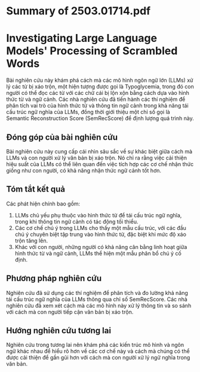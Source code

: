 # Summary of 2503.01714.pdf

# Investigating Large Language Models' Processing of Scrambled Words

Bài nghiên cứu này khám phá cách mà các mô hình ngôn ngữ lớn (LLMs) xử lý các từ bị xáo trộn, một hiện tượng được gọi là Typoglycemia, trong đó con người có thể đọc các từ với các chữ cái bị lộn xộn bằng cách dựa vào hình thức từ và ngữ cảnh. Các nhà nghiên cứu đã tiến hành các thí nghiệm để phân tích vai trò của hình thức từ và thông tin ngữ cảnh trong khả năng tái cấu trúc ngữ nghĩa của LLMs, đồng thời giới thiệu một chỉ số gọi là Semantic Reconstruction Score (SemRecScore) để định lượng quá trình này.

## Đóng góp của bài nghiên cứu

Bài nghiên cứu này cung cấp cái nhìn sâu sắc về sự khác biệt giữa cách mà LLMs và con người xử lý văn bản bị xáo trộn. Nó chỉ ra rằng việc cải thiện hiệu suất của LLMs có thể liên quan đến việc tích hợp các cơ chế nhận thức giống như con người, có khả năng nhận thức ngữ cảnh tốt hơn.

## Tóm tắt kết quả

Các phát hiện chính bao gồm:
1. LLMs chủ yếu phụ thuộc vào hình thức từ để tái cấu trúc ngữ nghĩa, trong khi thông tin ngữ cảnh có tác động tối thiểu.
2. Các cơ chế chú ý trong LLMs cho thấy một mẫu cấu trúc, với các đầu chú ý chuyên biệt tập trung vào hình thức từ, đặc biệt khi mức độ xáo trộn tăng lên.
3. Khác với con người, những người có khả năng cân bằng linh hoạt giữa hình thức từ và ngữ cảnh, LLMs thể hiện một mẫu phân bổ chú ý cố định.

## Phương pháp nghiên cứu

Nghiên cứu đã sử dụng các thí nghiệm để phân tích và đo lường khả năng tái cấu trúc ngữ nghĩa của LLMs thông qua chỉ số SemRecScore. Các nhà nghiên cứu đã xem xét cách mà các mô hình này xử lý thông tin và so sánh với cách mà con người tiếp cận văn bản bị xáo trộn.

## Hướng nghiên cứu tương lai

Nghiên cứu trong tương lai nên khám phá các kiến trúc mô hình và ngôn ngữ khác nhau để hiểu rõ hơn về các cơ chế này và cách mà chúng có thể được cải thiện để gần gũi hơn với cách mà con người xử lý ngữ nghĩa trong văn bản.
